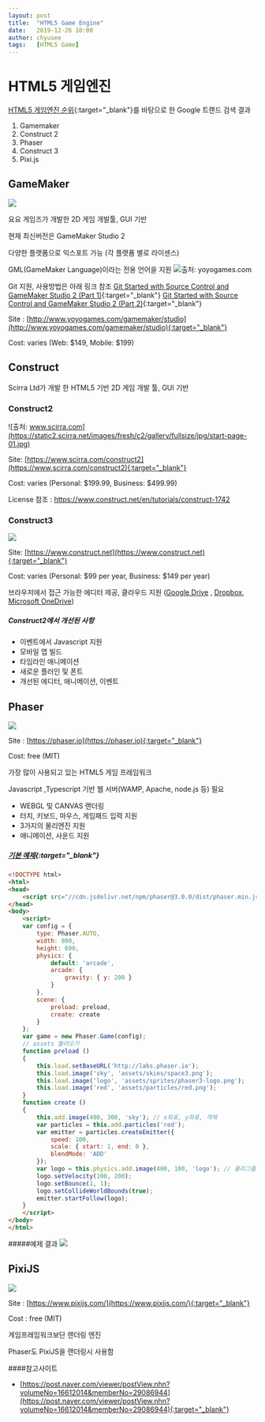 ```yaml
---
layout: post
title:  "HTML5 Game Engine"
date:   2019-12-26 10:00
author: chyusee
tags:   [HTML5 Game]
---
```


# HTML5 게임엔진

[HTML5  게임엔진 순위](https://html5gameengine.com){:target="_blank"}를 바탕으로 한 Google 트랜드 검색 결과

1. Gamemaker
2. Construct 2
3. Phaser
4. Construct 3
5. Pixi.js

<script type="text/javascript" src="https://ssl.gstatic.com/trends_nrtr/2051_RC11/embed_loader.js"></script> <script type="text/javascript"> trends.embed.renderExploreWidget("TIMESERIES", {"comparisonItem":[{"keyword":"/g/11f2gsc5yy","geo":"","time":"today 12-m"},{"keyword":"/m/02ph70","geo":"","time":"today 12-m"},{"keyword":"/m/0h3nys_","geo":"","time":"today 12-m"},{"keyword":"Construct 3","geo":"","time":"today 12-m"},{"keyword":"/g/11cjpdt99g","geo":"","time":"today 12-m"}],"category":0,"property":""}, {"exploreQuery":"q=%2Fg%2F11f2gsc5yy,%2Fm%2F02ph70,%2Fm%2F0h3nys_,Construct%203,%2Fg%2F11cjpdt99g&date=today 12-m,today 12-m,today 12-m,today 12-m,today 12-m","guestPath":"https://trends.google.co.kr:443/trends/embed/"}); </script> 


## GameMaker
![](/files/posts/201912/191226_GameMaker.jpg)

요요 게임즈가 개발한 2D 게임 개발툴, GUI 기반

현재 최신버전은 GameMaker Studio 2

다양한 플랫폼으로 익스포트 가능 (각 플랫폼 별로 라이센스)

GML(GameMaker Language)이라는 전용 언어을 지원
![출처: yoyogames.com](https://docs2.yoyogames.com/source/_build/3_scripting/3_gml_overview/images/programexample.png)

Git 지원, 사용방법은 아래 링크 참조
[Git Started with Source Control and GameMaker Studio 2 (Part 1)](https://developer.amazon.com/blogs/appstore/post/d7cfe367-188e-4c89-98b2-1cdeef0c34ab/git-started-with-source-control-and-gamemaker-studio-2-part-1){:target="_blank"}
[Git Started with Source Control and GameMaker Studio 2 (Part 2)](https://developer.amazon.com/blogs/appstore/post/3e78a547-3ea4-459f-9131-43ae6e235892/git-started-with-source-control-and-gamemaker-studio-2-part-2){:target="_blank"}

Site : [http://www.yoyogames.com/gamemaker/studio](http://www.yoyogames.com/gamemaker/studio){:target="_blank"}

Cost: varies (Web: $149, Mobile: $199)



## Construct
Scirra Ltd가 개발 한 HTML5 기반 2D 게임 개발 툴, GUI 기반


### Construct2 

![출처: www.scirra.com](https://static2.scirra.net/images/fresh/c2/gallery/fullsize/jpg/start-page-01.jpg)

Site: [https://www.scirra.com/construct2](https://www.scirra.com/construct2){:target="_blank"}

Cost: varies (Personal: $199.99, Business: $499.99)

License 참조 : https://www.construct.net/en/tutorials/construct-1742


### Construct3

![](/files/posts/201912/191226_Construct_3.jpg)

Site: [https://www.construct.net](https://www.construct.net){:target="_blank"}

Cost: varies (Personal: $99 per year, Business: $149 per year)

브라우저에서 접근 가능한 에디터 제공, 클라우드 지원 ([Google Drive](https://www.construct.net/out?u=https%3a%2f%2fwww.google.com%2fdrive) , [Dropbox](https://www.construct.net/out?u=https%3a%2f%2fwww.dropbox.com%2f), [Microsoft OneDrive](https://www.construct.net/out?u=https%3a%2f%2fonedrive.live.com%2f))

##### Construct2에서 개선된 사항
- 이벤트에서 Javascript  지원
- 모바일 앱 빌드
- 타임라인 애니메이션
- 새로운 플러인 및 폰트
- 개선된 에디터, 애니메이션, 이벤트



## Phaser

![](/files/posts/201912/191226_Phaser.jpg)

Site : [https://phaser.io](https://phaser.io){:target="_blank"}

Cost: free (MIT)

가장 많이 사용되고 있는 HTML5 게임 프레임워크 

Javascript ,Typescript 기반
웹 서버(WAMP, Apache, node.js 등) 필요

- WEBGL 및 CANVAS 랜더링
- 터치, 키보드, 마우스, 게임패드 입력 지원
- 3가지의 물리엔진 지원
- 애니메이션, 사운드 지원

##### [기본 예제](https://phaser.io/tutorials/making-your-first-phaser-3-game){:target="_blank"}
```html
<!DOCTYPE html>
<html>
<head>
    <script src="//cdn.jsdelivr.net/npm/phaser@3.0.0/dist/phaser.min.js"></script>
</head>
<body>
    <script>
    var config = {
        type: Phaser.AUTO,
        width: 800,
        height: 600,
        physics: {
            default: 'arcade',
            arcade: {
                gravity: { y: 200 }
            }
        },
        scene: {
            preload: preload,
            create: create
        }
    };
    var game = new Phaser.Game(config);
    // assets 불러오기
    function preload ()
    {
        this.load.setBaseURL('http://labs.phaser.io');
        this.load.image('sky', 'assets/skies/space3.png');
        this.load.image('logo', 'assets/sprites/phaser3-logo.png');
        this.load.image('red', 'assets/particles/red.png');
    }
    function create ()
    {
        this.add.image(400, 300, 'sky'); // x좌표, y좌표, 객체
        var particles = this.add.particles('red');
        var emitter = particles.createEmitter({
            speed: 100,
            scale: { start: 1, end: 0 },
            blendMode: 'ADD'
        });
        var logo = this.physics.add.image(400, 100, 'logo'); // 물리그룹 생성
        logo.setVelocity(100, 200);
        logo.setBounce(1, 1);
        logo.setCollideWorldBounds(true);
        emitter.startFollow(logo);
    }
    </script>
</body>
</html>
```

#####예제 결과
![](https://phaser.io/images/github/300/sample1.png)


## PixiJS

![](/files/posts/201912/191226_PixiJS.jpg)

Site : [https://www.pixijs.com/](https://www.pixijs.com/){:target="_blank"}

Cost : free (MIT)

게임프레임워크보단 랜더링 엔진

Phaser도 PixiJS을 랜더링시 사용함


####참고사이트
- [https://post.naver.com/viewer/postView.nhn?volumeNo=16612014&memberNo=29086944](https://post.naver.com/viewer/postView.nhn?volumeNo=16612014&memberNo=29086944){:target="_blank"}